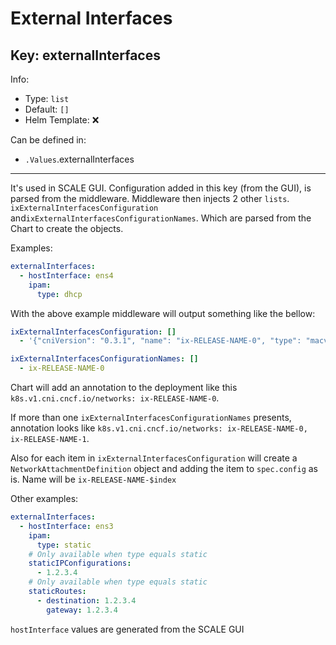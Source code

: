 # External Interfaces

## Key: externalInterfaces

Info:

- Type: `list`
- Default: `[]`
- Helm Template: ❌

Can be defined in:

- `.Values`.externalInterfaces

---

It's used in SCALE GUI. Configuration added in this key (from the GUI),
is parsed from the middleware. Middleware then injects 2 other `lists`.
`ixExternalInterfacesConfiguration` and`ixExternalInterfacesConfigurationNames`.
Which are parsed from the Chart to create the objects.

Examples:

```yaml
externalInterfaces:
  - hostInterface: ens4
    ipam:
      type: dhcp
```

With the above example middleware will output something like the bellow:

```yaml
ixExternalInterfacesConfiguration: []
  - '{"cniVersion": "0.3.1", "name": "ix-RELEASE-NAME-0", "type": "macvlan", "master": "ens4", "ipam": {"type": "dhcp"}}'

ixExternalInterfacesConfigurationNames: []
  - ix-RELEASE-NAME-0
```

Chart will add an annotation to the deployment like this
`k8s.v1.cni.cncf.io/networks: ix-RELEASE-NAME-0`.

If more than one `ixExternalInterfacesConfigurationNames` presents,
annotation looks like `k8s.v1.cni.cncf.io/networks: ix-RELEASE-NAME-0, ix-RELEASE-NAME-1`.

Also for each item in `ixExternalInterfacesConfiguration` will create a
`NetworkAttachmentDefinition` object and adding the item to `spec.config` as is.
Name will be `ix-RELEASE-NAME-$index`

Other examples:

```yaml
externalInterfaces:
  - hostInterface: ens3
    ipam:
      type: static
    # Only available when type equals static
    staticIPConfigurations:
      - 1.2.3.4
    # Only available when type equals static
    staticRoutes:
      - destination: 1.2.3.4
        gateway: 1.2.3.4
```

`hostInterface` values are generated from the SCALE GUI
